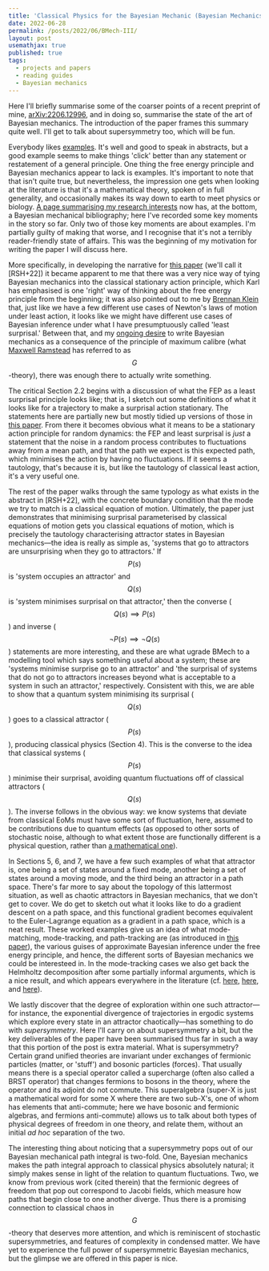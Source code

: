 ```yaml
---
title: 'Classical Physics for the Bayesian Mechanic (Bayesian Mechanics III)'
date: 2022-06-28
permalink: /posts/2022/06/BMech-III/
layout: post
usemathjax: true
published: true
tags:
  - projects and papers
  - reading guides
  - Bayesian mechanics
---
```


Here I'll briefly summarise some of the coarser points of a recent preprint of mine, [arXiv:2206.12996](https://arxiv.org/abs/2206.12996), and in doing so, summarise the state of the art of Bayesian mechanics. The introduction of the paper frames this summary quite well. I'll get to talk about supersymmetry too, which will be fun.

Everybody likes [examples](https://mathoverflow.net/questions/326912/story-of-grothendiecks-prime-number-57). It's well and good to speak in abstracts, but a good example seems to make things 'click' better than any statement or restatement of a general principle. One thing the free energy principle and Bayesian mechanics appear to lack is examples. It's important to note that that isn't quite true, but nevertheless, the impression one gets when looking at the literature is that it's a mathematical theory, spoken of in full generality, and occasionally makes its way down to earth to meet physics or biology. [A page summarising my research interests](https://darsakthi.github.io/research/) now has, at the bottom, a Bayesian mechanical bibliography; here I've recorded some key moments in the story so far. Only two of those key moments are about examples. I'm partially guilty of making that worse, and I recognise that it's not a terribly reader-friendly state of affairs. This was the beginning of my motivation for writing the paper I will discuss here. 

More specifically, in developing the narrative for [this paper](https://arxiv.org/abs/2205.11543) (we'll call it [RSH+22]) it became apparent to me that there was a very nice way of tying Bayesian mechanics into the classical stationary action principle, which Karl has emphasised is one 'right' way of thinking about the free energy principle from the beginning; it was also pointed out to me by [Brennan Klein](https://www.jkbrennan.com) that, just like we have a few different use cases of Newton's laws of motion under least action, it looks like we might have different use cases of Bayesian inference under what I have presumptuously called 'least surprisal.' Between that, and my [ongoing desire](https://arxiv.org/abs/2205.07793) to write Bayesian mechanics as a consequence of the principle of maximum calibre (what [Maxwell Ramstead](https://arxiv.org/pdf/2205.11543.pdf#page.42) has referred to as $$G$$-theory), there was enough there to actually write something.

The critical Section 2.2 begins with a discussion of what the FEP as a least surprisal principle looks like; that is, I sketch out some definitions of what it looks like for a trajectory to make a surprisal action stationary. The statements here are partially new but mostly tidied up versions of those in [this paper](https://arxiv.org/abs/2201.06387). From there it becomes obvious what it means to be a stationary action principle for random dynamics: the FEP and least surprisal is _just_ a statement that the noise in a random process contributes to fluctuations away from a mean path, and that the path we expect is this expected path, which minimises the action by having no fluctuations. If it seems a tautology, that's because it is, but like the tautology of classical least action, it's a very useful one. 

The rest of the paper walks through the same typology as what exists in the abstract in [RSH+22], with the concrete boundary condition that the mode we try to match is a classical equation of motion. Ultimately, the paper just demonstrates that minimising surprisal parameterised by classical equations of motion gets you classical equations of motion, which is precisely the tautology characterising attractor states in Bayesian mechanics—the idea is really as simple as, 'systems that go to attractors are unsurprising when they go to attractors.' If $$P(s)$$ is 'system occupies an attractor' and $$Q(s)$$ is 'system minimises surprisal on that attractor,' then the converse ($$Q(s)\implies P(s)$$) and inverse ($$\neg P(s)\implies\neg Q(s)$$) statements are more interesting, and these are what ugrade BMech to a modelling tool which says something useful about a system; these are 'systems minimise surprise go to an attractor' and 'the surprisal of systems that do not go to attractors increases beyond what is acceptable to a system in such an attractor,' respectively. Consistent with this, we are able to show that a quantum system minimising its surprisal ($$Q(s)$$) goes to a classical attractor ($$P(s)$$), producing classical physics (Section 4). This is the converse to the idea that classical systems ($$P(s)$$) minimise their surprisal, avoiding quantum fluctuations off of classical attractors ($$Q(s)$$). The inverse follows in the obvious way: we know systems that deviate from classical EoMs must have some sort of fluctuation, here, assumed to be contributions due to quantum effects (as opposed to other sorts of stochastic noise, although to what extent those are functionally different is a physical question, rather than [a mathematical one](https://arxiv.org/abs/2201.03487)).

In Sections 5, 6, and 7, we have a few such examples of what that attractor is, one being a set of states around a fixed mode, another being a set of states around a moving mode, and the third being an attractor in a path space. There's far more to say about the topology of this lattermost situation, as well as chaotic attractors in Bayesian mechanics, that we don't get to cover. We do get to sketch out what it looks like to do a gradient descent on a path space, and this functional gradient becomes equivalent to the Euler-Lagrange equation as a gradient in a path space, which is a neat result. These worked examples give us an idea of what mode-matching, mode-tracking, and path-tracking are (as introduced in [this paper](https://arxiv.org/abs/2205.11543)), the various guises of approximate Bayesian inference under the free energy principle, and hence, the different sorts of Bayesian mechanics we could be interesteed in. In the mode-tracking cases we also get back the Helmholtz decomposition after some partially informal arguments, which is a nice result, and which appears everywhere in the literature (cf. [here](https://royalsocietypublishing.org/doi/full/10.1098/rsta.2019.0159), [here](https://doi.org/10.1016/j.plrev.2021.11.001), and [here](https://arxiv.org/abs/2204.13576)).

We lastly discover that the degree of exploration within one such attractor—for instance, the exponential divergence of trajectories in ergodic systems which explore every state in an attractor chaotically—has something to do with _supersymmetry_. Here I'll carry on about supersymmetry a bit, but the key deliverables of the paper have been summarised thus far in such a way that this portion of the post is extra material. What is supersymmetry? Certain grand unified theories are invariant under exchanges of fermionic particles (matter, or 'stuff') and bosonic particles (forces). That usually means there is a special operator called a supercharge (often also called a BRST operator) that changes fermions to bosons in the theory, where the operator and its adjoint do not commute. This superalgebra (super-X is just a mathematical word for some X where there are two sub-X's, one of whom has elements that anti-commute; here we have bosonic and fermionic algebras, and fermions anti-commute) allows us to talk about both types of physical degrees of freedom in one theory, and relate them, without an initial _ad hoc_ separation of the two.

The interesting thing about noticing that a supersymmetry pops out of our Bayesian mechanical path integral is two-fold. One, Bayesian mechanics makes the path integral approach to classical physics absolutely natural; it simply makes sense in light of the relation to quantum fluctuations. Two, we know from previous work (cited therein) that the fermionic degrees of freedom that pop out correspond to Jacobi fields, which measure how paths that begin close to one another diverge. Thus there is a promising connection to classical chaos in $$G$$-theory that deserves more attention, and which is reminiscent of stochastic supersymmetries, and features of complexity in condensed matter. We have yet to experience the full power of supersymmetric Bayesian mechanics, but the glimpse we are offered in this paper is nice.
